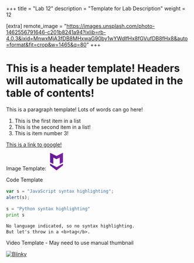 +++
title = "Lab 12"
description = "Template for Lab Description"
weight = 12

[extra]
remote_image = "https://images.unsplash.com/photo-1462556791646-c201b8241a94?ixlib=rb-4.0.3&ixid=MnwxMjA3fDB8MHxwaG90by1wYWdlfHx8fGVufDB8fHx8&auto=format&fit=crop&w=1465&q=80"
+++

This is a header template! Headers will automatically be updated in the table of contents!
======

This is a paragraph template! Lots of words can go here!

1. This is the first item in a list
2. This is the second item in a list!
3. This is item number 3!


[This is a link to google!](https://google.com)

Image Template: 
![alt text](https://github.com/adam-p/markdown-here/raw/master/src/common/images/icon48.png "Logo Title Text 1")

Code Template
```javascript
var s = "JavaScript syntax highlighting";
alert(s);
```
 
```python
s = "Python syntax highlighting"
print s
```
 
```
No language indicated, so no syntax highlighting. 
But let's throw in a <b>tag</b>.
```

Video Template - May need to use manual thumbnail

[![Blinky](https://img.youtube.com/shorts/25bWmITx2MA/0.jpg)](https://www.youtube.com/shorts/25bWmITx2MA)
